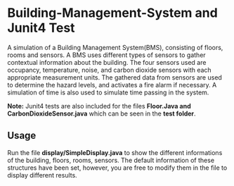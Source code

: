 # Building-Management-System and Junit4 Test

A simulation of a Building Management System(BMS), consisting of floors, rooms and sensors. A BMS uses different types of
sensors to gather contextual information about the building. The four sensors used are occupancy, temperature, noise, and carbon dioxide sensors with each appropriate measurement units. The gathered data from sensors are used to determine the hazard levels, and activates a fire alarm if necessary. A simulation of time is also used to simulate time passing in the system.

**Note:** Junit4 tests are also included for the files **Floor.Java and CarbonDioxideSensor.java** which can be seen in the **test folder**. 

## Usage

Run the file **display/SimpleDisplay.java** to show the different informations of the building, floors, rooms, sensors. The default information of these structures have been set, however, you are free to modify them in the file to display different results.


